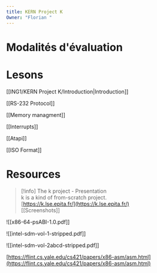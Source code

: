 ```yaml
---
title: KERN Project K
Owner: "Florian "
---
```

# **Modalités d'évaluation**
  
# Lesons
[[ING1/KERN Project K/Introduction|Introduction]]

[[RS-232 Protocol]]

[[Memory managment]]

[[Interrupts]]

[[Atapi]]

[[ISO Format]]

# Resources

> [!info] The k project - Presentation  
> k is a kind of from-scratch project.  
> [https://k.lse.epita.fr/](https://k.lse.epita.fr/)  
[[Screenshots]]

![[x86-64-psABI-1.0.pdf]]

![[intel-sdm-vol-1-stripped.pdf]]

![[intel-sdm-vol-2abcd-stripped.pdf]]

[https://flint.cs.yale.edu/cs421/papers/x86-asm/asm.html](https://flint.cs.yale.edu/cs421/papers/x86-asm/asm.html)